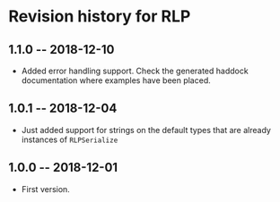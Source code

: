 # Revision history for RLP

## 1.1.0 -- 2018-12-10

* Added error handling support. Check the generated haddock documentation where examples have been placed.

## 1.0.1 -- 2018-12-04

* Just added support for strings on the default types that are already instances of `RLPSerialize`

## 1.0.0  -- 2018-12-01

* First version.

